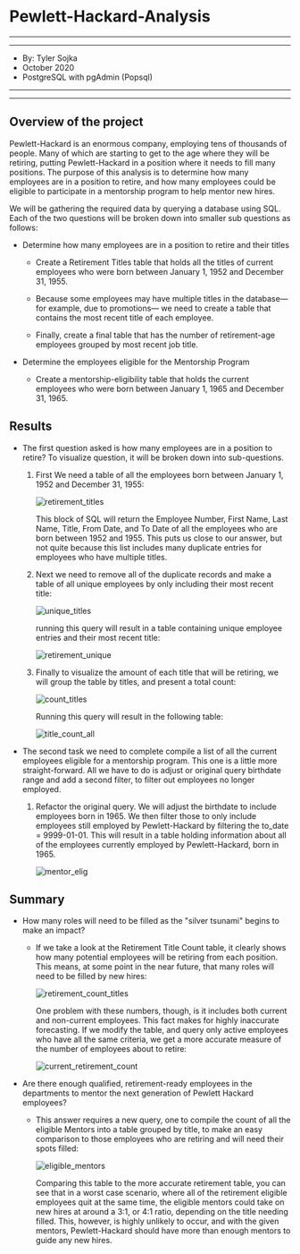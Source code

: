 # Pewlett-Hackard-Analysis

*****
*****

* By: Tyler Sojka
* October 2020
* PostgreSQL with pgAdmin (Popsql)

*****
*****

## Overview of the project

Pewlett-Hackard is an enormous company, employing tens of thousands of people. Many of which are starting to get to the age where they will be retiring, putting Pewlett-Hackard in a position where it needs to fill many positions. The purpose of this analysis is to determine how many employees are in a position to retire, and how many employees could be eligible to participate in a mentorship program to help mentor new hires.

We will be gathering the required data by querying a database using SQL. Each of the two questions will be broken down into smaller sub questions as follows:

* Determine how many employees are in a position to retire and their titles
  * Create a Retirement Titles table that holds all the titles of current employees who were born between January 1, 1952 and December 31, 1955.

  * Because some employees may have multiple titles in the database—for example, due to promotions— we need to create a table that contains the most recent title of each employee.

  * Finally, create a final table that has the number of retirement-age employees grouped by most recent job title.

* Determine the employees eligible for the Mentorship Program
  * Create a mentorship-eligibility table that holds the current employees who were born between January 1, 1965 and December 31, 1965.
  
## Results

* The first question asked is how many employees are in a position to retire? To visualize question, it will be broken down into sub-questions.

   1. First We need a table of all the employees born between January 1, 1952 and December 31, 1955:

        ![retirement_titles](code_screenshots/retirement_titles.png)

        This block of SQL will return the Employee Number, First Name, Last Name, Title, From Date, and To Date of all the employees who are born between 1952 and 1955. This puts us close to our answer, but not quite because this list includes many duplicate entries for employees who have multiple titles.

   2. Next we need to remove all of the duplicate records and make a table of all unique employees by only including their most recent title:

        ![unique_titles](code_screenshots/unique_titles.png)

        running this query will result in a table containing unique employee entries and their most recent title:

        ![retirement_unique](code_screenshots/retirement_unique.png)

   3. Finally to visualize the amount of each title that will be retiring, we will group the table by titles, and present a total count:

        ![count_titles](code_screenshots/emp_titles_group.png)

        Running this query will result in the following table:

        ![title_count_all](code_screenshots/title_count_all.png)

* The second task we need to complete compile a list of all the current employees eligible for a mentorship program. This one is a little more straight-forward. All we have to do is adjust or original query birthdate range and add a second filter, to filter out employees no longer employed.

   1. Refactor the original query. We will adjust the birthdate to include employees born in 1965. We then filter those to only include employees still employed by Pewlett-Hackard by filtering the to_date = 9999-01-01. This will result in a table holding information about all of the employees currently employed by Pewlett-Hackard, born in 1965.

        ![mentor_elig](code_screenshots/mentorship_elei.png)

## Summary

* How many roles will need to be filled as the "silver tsunami" begins to make an impact?
  * If we take a look at the Retirement Title Count table, it clearly shows how many potential employees will be retiring from each position. This means, at some point in the near future, that many roles will need to be filled by new hires:
  
    ![retirement_count_titles](code_screenshots/title_count_all.png)

    One problem with these numbers, though, is it includes both current and non-current employees. This fact makes for highly inaccurate forecasting. If we modify the table, and query only active employees who have all the same criteria, we get a more accurate measure of the number of employees about to retire:

    ![current_retirement_count](code_screenshots/current_title_count.png)

* Are there enough qualified, retirement-ready employees in the departments to mentor the next generation of Pewlett Hackard employees?

  * This answer requires a new query, one to compile the count of all the eligible Mentors into a table grouped by title, to make an easy comparison to those employees who are retiring and will need their spots filled:

    ![eligible_mentors](code_screenshots/mentor_title_count.png)

    Comparing this table to the more accurate retirement table, you can see that in a worst case scenario, where all of the retirement eligible employees quit at the same time, the eligible mentors could take on new hires at around a 3:1, or 4:1 ratio, depending on the title needing filled. This, however, is highly unlikely to occur, and with the given mentors, Pewlett-Hackard should have more than enough mentors to guide any new hires.
  

